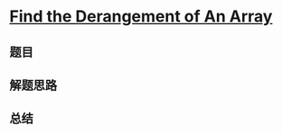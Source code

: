 # [Find the Derangement of An Array](https://leetcode.com/problems/find-the-derangement-of-an-array/)

## 题目


## 解题思路


## 总结


